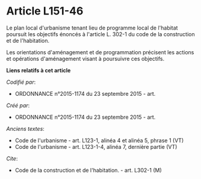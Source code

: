 # Article L151-46

Le plan local d'urbanisme tenant lieu de programme local de l'habitat poursuit les objectifs énoncés à l'article L. 302-1 du
code de la construction et de l'habitation.

Les orientations d'aménagement et de programmation précisent les actions et opérations d'aménagement visant à poursuivre ces
objectifs.

**Liens relatifs à cet article**

_Codifié par_:

  - ORDONNANCE n°2015-1174 du 23 septembre 2015 - art.

_Créé par_:

  - ORDONNANCE n°2015-1174 du 23 septembre 2015 - art.

_Anciens textes_:

  - Code de l'urbanisme - art. L123-1, alinéa 4 et alinéa 5, phrase 1 (VT)
  - Code de l'urbanisme - art. L123-1-4, alinéa 7, dernière partie (VT)

_Cite_:

  - Code de la construction et de l'habitation. - art. L302-1 (M)
